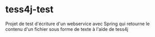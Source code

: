 # tess4j-test
Projet de test d'écriture d'un webservice avec Spring qui retourne le contenu d'un fichier sous forme de texte à l'aide de tess4j
